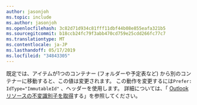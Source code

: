 ```yaml
---
author: jasonjoh
ms.topic: include
ms.author: jasonjoh
ms.openlocfilehash: 3c82d71d934c81fff11dbf44b08e855eafa321b5
ms.sourcegitcommit: b18ccb24fc79f3abb470cd759e25cdd266fc77c7
ms.translationtype: MT
ms.contentlocale: ja-JP
ms.lasthandoff: 05/17/2019
ms.locfileid: "34843305"
---
```

<!-- markdownlint-disable MD041 -->

既定では、アイテムが1つのコンテナー (フォルダーや予定表など) から別のコンテナーに移動すると、この値は変更されます。 この動作を変更するには`Prefer: IdType="ImmutableId"` 、ヘッダーを使用します。 詳細については、「 [Outlook リソースの不変識別子を取得](/graph/outlook-immutable-id)する」を参照してください。
